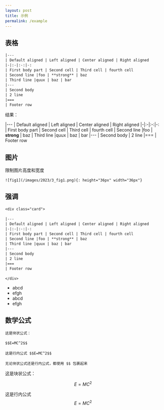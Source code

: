 ```yaml
---
layout: post
title: 示例
permalink: /example
---
```


## 表格

```
|---
| Default aligned | Left aligned | Center aligned | Right aligned
|-|:-|:-:|-:
| First body part | Second cell | Third cell | fourth cell
| Second line |foo | **strong** | baz
| Third line |quux | baz | bar
|---
| Second body
| 2 line
|===
| Footer row
````

结果：

|---
| Default aligned | Left aligned | Center aligned | Right aligned
|-|:-|:-:|-:
| First body part | Second cell | Third cell | fourth cell
| Second line |foo | **strong** | baz
| Third line |quux | baz | bar
|---
| Second body
| 2 line
|===
| Footer row

## 图片

限制图片高度和宽度

```
![fig1](/images/2023/3_fig1.png){: height="36px" width="36px"}
```

## 强调

```
<div class="card">

|---
| Default aligned | Left aligned | Center aligned | Right aligned
|-|:-|:-:|-:
| First body part | Second cell | Third cell | fourth cell
| Second line |foo | **strong** | baz
| Third line |quux | baz | bar
|---
| Second body
| 2 line
|===
| Footer row

</div>
```

<div class="card">

- abcd
- efgh
- abcd
- efgh

</div>

## 数学公式

```
这是块状公式：

$$E=MC^2$$

这是行内公式 $$E=MC^2$$

无论块状公式还是行内公式，都使用 $$ 包裹起来
```

这是块状公式：

$$E=MC^2$$

这是行内公式 $$E=MC^2$$
